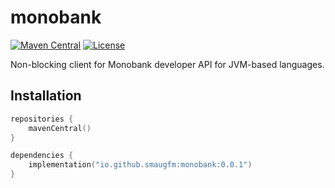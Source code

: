 # monobank

[![Maven Central](https://img.shields.io/maven-central/v/io.github.smaugfm/monobank)](https://central.sonatype.com/search?q=io.github.smaugfm.monobank)
[![License](https://img.shields.io/github/license/smaugfm/lunchmoney.svg)](https://github.com/smaugfm/monobank/blob/master/LICENSE)

Non-blocking client for Monobank developer API for JVM-based languages.

## Installation

```kotlin
repositories {
    mavenCentral()
}

dependencies {
    implementation("io.github.smaugfm:monobank:0.0.1")
}
```

